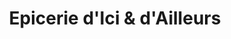 ---
title: "Epicerie d'Ici & d'Ailleurs"
url: /pamiers/epicerie-dici-et-dailleurs/
shop: commodité
---